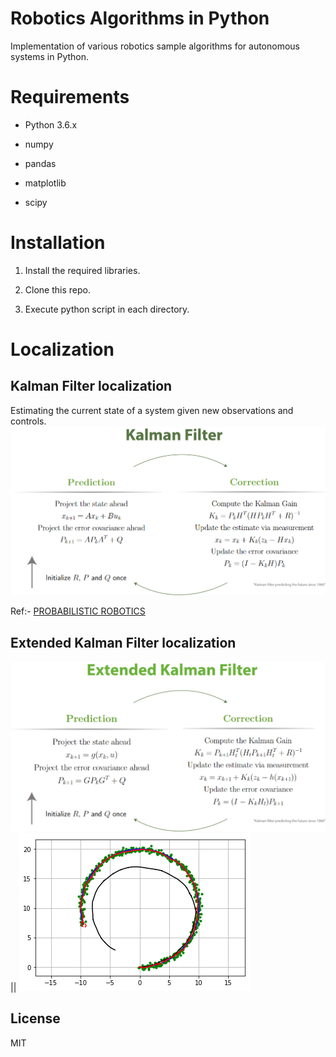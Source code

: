 
# Robotics Algorithms in Python

Implementation of various robotics sample algorithms for autonomous systems in Python.


# Requirements

- Python 3.6.x

- numpy

- pandas

- matplotlib

- scipy


# Installation

1. Install the required libraries.

2. Clone this repo.

3. Execute python script in each directory.


# Localization

## Kalman Filter localization

Estimating the current state of a system given new observations and controls. 
![Kalman Filter](kf.png)


Ref:- [PROBABILISTIC ROBOTICS](http://www.probabilistic-robotics.org/)


## Extended Kalman Filter localization
![Extended Kalman Filter](ekf_algo.png) || ![Extended Kalman Filter](ekf_graph.png)


 
## License 

MIT










